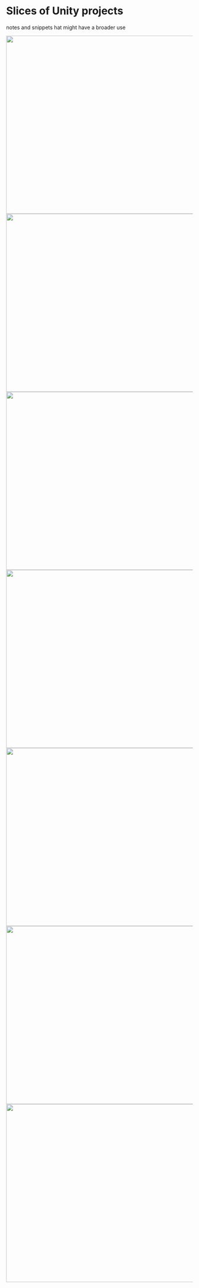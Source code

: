 # Slices of Unity projects
notes and snippets hat might have a broader use

<img src="https://thumbs.gfycat.com/UnfinishedFriendlyFlamingo-size_restricted.gif" width="720" height="480">
<img src="https://thumbs.gfycat.com/ContentImperfectJapanesebeetle-size_restricted.gif" width="720" height="480" />
<img src="https://thumbs.gfycat.com/UntriedDecisiveDiplodocus-size_restricted.gif" width="720" height="480" />
<img src="https://thumbs.gfycat.com/AgileOldBuck-size_restricted.gif" width="720" height="480" />
<img src="https://thumbs.gfycat.com/EthicalGargantuanCarpenterant-size_restricted.gif" width="720" height="480" />
<img src="https://thumbs.gfycat.com/SleepyBrownAnkole-size_restricted.gif" width="720" height="480" />
<img src="https://thumbs.gfycat.com/PrestigiousTerribleDeviltasmanian-size_restricted.gif" width="720" height="480" />
